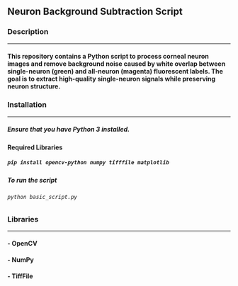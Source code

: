 ## Neuron Background Subtraction Script 

### Description<hr>

#### This repository contains a Python script to process corneal neuron images and remove background noise caused by white overlap between single-neuron (green) and all-neuron (magenta) fluorescent labels. The goal is to extract high-quality single-neuron signals while preserving neuron structure. 

### Installation<hr>
##### Ensure that you have Python 3 installed. 
#### Required Libraries
##### ```` pip install opencv-python numpy tifffile matplotlib ````

##### To run the script
###### ```` python basic_script.py ````


### Libraries<hr>

#### - OpenCV
#### - NumPy
#### - TiffFile 